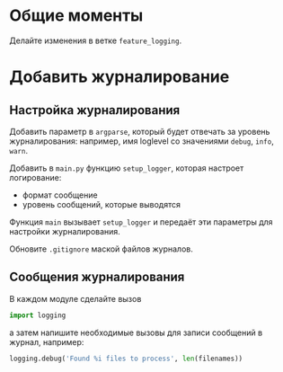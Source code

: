 
# Общие моменты 

Делайте изменения в ветке `feature_logging`.

# Добавить журналирование

## Настройка журналирования

Добавить параметр в `argparse`, который будет отвечать за уровень журналирования: например, имя loglevel со значениями
`debug`, `info`, `warn`.


Добавить в `main.py` функцию `setup_logger`, которая настроет логирование:

- формат сообщение
- уровень сообщений, которые выводятся

Функция `main` вызывает `setup_logger` и передаёт эти параметры для настройки журналирования.

Обновите `.gitignore` маской файлов журналов.

## Сообщения журналирования

В каждом модуле сделайте вызов

```python
import logging
```

а затем напишите необходимые вызовы для записи сообщений в журнал, например:

```python
logging.debug('Found %i files to process', len(filenames)) 
```

